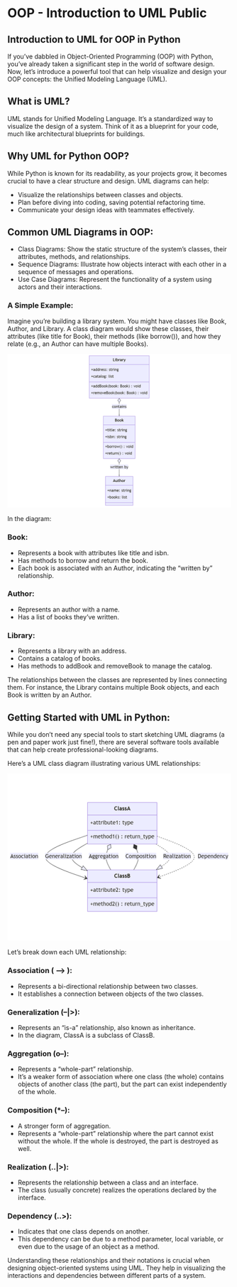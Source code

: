 # OOP - Introduction to UML Public

## Introduction to UML for OOP in Python
If you’ve dabbled in Object-Oriented Programming (OOP) with Python, you’ve already taken a significant step in the world of software design. Now, let’s introduce a powerful tool that can help visualize and design your OOP concepts: the Unified Modeling Language (UML).

## What is UML?
UML stands for Unified Modeling Language. It’s a standardized way to visualize the design of a system. Think of it as a blueprint for your code, much like architectural blueprints for buildings.

## Why UML for Python OOP?
While Python is known for its readability, as your projects grow, it becomes crucial to have a clear structure and design. UML diagrams can help:

+ Visualize the relationships between classes and objects.
+ Plan before diving into coding, saving potential refactoring time.
+ Communicate your design ideas with teammates effectively.

## Common UML Diagrams in OOP:
+ Class Diagrams: Show the static structure of the system’s classes, their attributes, methods, and relationships.
+ Sequence Diagrams: Illustrate how objects interact with each other in a sequence of messages and operations.
+ Use Case Diagrams: Represent the functionality of a system using actors and their interactions.

### A Simple Example:
Imagine you’re building a library system. You might have classes like Book, Author, and Library. A class diagram would show these classes, their attributes (like title for Book), their methods (like borrow()), and how they relate (e.g., an Author can have multiple Books).

![alt text](image.png)

In the diagram:

### Book:

+ Represents a book with attributes like title and isbn.
+ Has methods to borrow and return the book.
+ Each book is associated with an Author, indicating the “written by” relationship.

### Author:
+ Represents an author with a name.
+ Has a list of books they’ve written.

### Library:
+ Represents a library with an address.
+ Contains a catalog of books.
+ Has methods to addBook and removeBook to manage the catalog.

The relationships between the classes are represented by lines connecting them. For instance, the Library contains multiple Book objects, and each Book is written by an Author.

## Getting Started with UML in Python:
While you don’t need any special tools to start sketching UML diagrams (a pen and paper work just fine!), there are several software tools available that can help create professional-looking diagrams.

Here’s a UML class diagram illustrating various UML relationships:

![alt text](image-1.png)

Let’s break down each UML relationship:

### Association ( –> ):
+ Represents a bi-directional relationship between two classes.
+ It establishes a connection between objects of the two classes.

### Generalization (–|>):
+ Represents an “is-a” relationship, also known as inheritance.
+ In the diagram, ClassA is a subclass of ClassB.

### Aggregation (o–):
+ Represents a “whole-part” relationship.
+ It’s a weaker form of association where one class (the whole) contains objects of another class (the part), but the part can exist independently of the whole.

### Composition (*–):
+ A stronger form of aggregation.
+ Represents a “whole-part” relationship where the part cannot exist without the whole. If the whole is destroyed, the part is destroyed as well.

### Realization (..|>):
+ Represents the relationship between a class and an interface.
+ The class (usually concrete) realizes the operations declared by the interface.

### Dependency (..>):
+ Indicates that one class depends on another.
+ This dependency can be due to a method parameter, local variable, or even due to the usage of an object as a method.

Understanding these relationships and their notations is crucial when designing object-oriented systems using UML. They help in visualizing the interactions and dependencies between different parts of a system.
